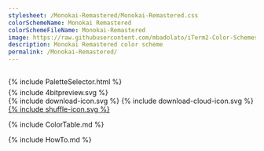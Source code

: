 ```yaml
---
stylesheet: /Monokai-Remastered/Monokai-Remastered.css
colorSchemeName: Monokai Remastered
colorSchemeFileName: Monokai-Remastered
image: https://raw.githubusercontent.com/mbadolato/iTerm2-Color-Schemes/master/screenshots/Monokai_Remastered.png
description: Monokai Remastered color scheme
permalink: /Monokai-Remastered/
---
```


<h2 style='text-align:center'>
    <a id='colorSchemeNameLink' href='#'>
        <span class='ColorSchemeFileName'></span>
    </a>
</h2>

<div class='centeredText' style='margin-bottom:1%'>
{% include PaletteSelector.html %}
</div>

<div class='centeredText'>
{% include 4bitpreview.svg %}
</div>

<div class='centeredText'>
    <a id='downloadSchemeLink' class='padded'>
{% include download-icon.svg %}
    </a>
    <a id='cdnSchemeLink' class='padded'>
{% include download-cloud-icon.svg %}
    </a>
    <a id='feelingLucky' href="javascript:feelingLucky(document.getElementById('themeSelector'))" class='padded'>
{% include shuffle-icon.svg %}
    </a>    
</div>

{% include ColorTable.md %}

{% include HowTo.md %}

